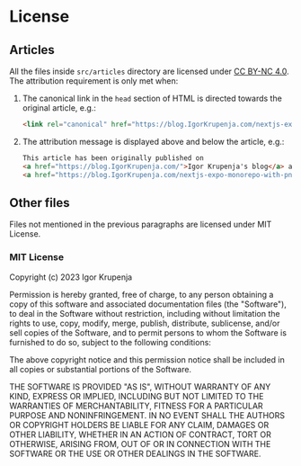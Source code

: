 # License

## Articles

All the files inside `src/articles` directory are licensed under
[CC BY-NC 4.0](https://creativecommons.org/licenses/by-nc/4.0/).
The attribution requirement is only met when:

1. The canonical link in the `head` section of HTML is directed towards the original article, e.g.:

   ```html
   <link rel="canonical" href="https://blog.IgorKrupenja.com/nextjs-expo-monorepo-with-pnpm" />
   ```

2. The attribution message is displayed above and below the article, e.g.:

   ```html
   This article has been originally published on
   <a href="https://blog.IgorKrupenja.com/">Igor Krupenja's blog</a> at
   <a href="https://blog.IgorKrupenja.com/nextjs-expo-monorepo-with-pnpm">this link</a>.
   ```

## Other files

Files not mentioned in the previous paragraphs are licensed under MIT License.

### MIT License

Copyright (c) 2023 Igor Krupenja

Permission is hereby granted, free of charge, to any person obtaining
a copy of this software and associated documentation files (the
"Software"), to deal in the Software without restriction, including
without limitation the rights to use, copy, modify, merge, publish,
distribute, sublicense, and/or sell copies of the Software, and to
permit persons to whom the Software is furnished to do so, subject to
the following conditions:

The above copyright notice and this permission notice shall be
included in all copies or substantial portions of the Software.

THE SOFTWARE IS PROVIDED "AS IS", WITHOUT WARRANTY OF ANY KIND,
EXPRESS OR IMPLIED, INCLUDING BUT NOT LIMITED TO THE WARRANTIES OF
MERCHANTABILITY, FITNESS FOR A PARTICULAR PURPOSE AND
NONINFRINGEMENT. IN NO EVENT SHALL THE AUTHORS OR COPYRIGHT HOLDERS BE
LIABLE FOR ANY CLAIM, DAMAGES OR OTHER LIABILITY, WHETHER IN AN ACTION
OF CONTRACT, TORT OR OTHERWISE, ARISING FROM, OUT OF OR IN CONNECTION
WITH THE SOFTWARE OR THE USE OR OTHER DEALINGS IN THE SOFTWARE.
